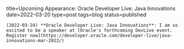 
title=Upcoming Appearance: Oracle Developer Live: Java Innovations
date=2022-03-20
type=post
tags=blog
status=published
~~~~~~
(2022-03-24) **Oracle Developer Live: Java Innovations**: I am so excited to be a speaker at [Oracle's forthcoming DevLive event. Register now](https://developer.oracle.com/developer-live/java-innovations-mar-2022/) 
            
